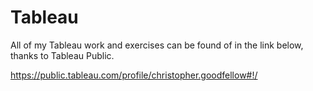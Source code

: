# Tableau

All of my Tableau work and exercises can be found of in the link below, thanks to Tableau Public.

https://public.tableau.com/profile/christopher.goodfellow#!/
